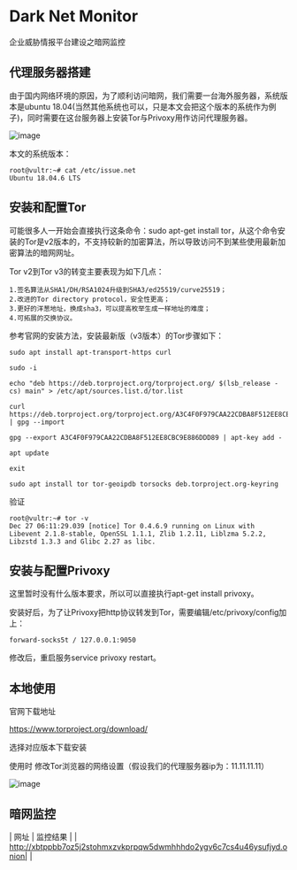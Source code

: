 #  Dark Net Monitor

企业威胁情报平台建设之暗网监控

## 代理服务器搭建

由于国内网络环境的原因，为了顺利访问暗网，我们需要一台海外服务器，系统版本是ubuntu 18.04(当然其他系统也可以，只是本文会把这个版本的系统作为例子)，同时需要在这台服务器上安装Tor与Privoxy用作访问代理服务器。 

![image](https://user-images.githubusercontent.com/75350727/147442743-7703bbb0-76e4-42fc-ba25-5ee00ee0f0d1.png)


本文的系统版本：
```
root@vultr:~# cat /etc/issue.net
Ubuntu 18.04.6 LTS
```

## 安装和配置Tor

可能很多人一开始会直接执行这条命令：sudo apt-get install tor，从这个命令安装的Tor是v2版本的，不支持较新的加密算法，所以导致访问不到某些使用最新加密算法的暗网网址。 

Tor v2到Tor v3的转变主要表现为如下几点： 

    1.签名算法从SHA1/DH/RSA1024升级到SHA3/ed25519/curve25519；
    2.改进的Tor directory protocol，安全性更高；
    3.更好的洋葱地址，换成sha3，可以提高枚举生成一样地址的难度；
    4.可拓展的交换协议。

参考官网的安装方法，安装最新版（v3版本）的Tor步骤如下：

```
sudo apt install apt-transport-https curl

sudo -i

echo "deb https://deb.torproject.org/torproject.org/ $(lsb_release -cs) main" > /etc/apt/sources.list.d/tor.list

curl https://deb.torproject.org/torproject.org/A3C4F0F979CAA22CDBA8F512EE8CBC9E886DDD89.asc | gpg --import

gpg --export A3C4F0F979CAA22CDBA8F512EE8CBC9E886DDD89 | apt-key add -

apt update

exit

sudo apt install tor tor-geoipdb torsocks deb.torproject.org-keyring
```

验证
```
root@vultr:~# tor -v
Dec 27 06:11:29.039 [notice] Tor 0.4.6.9 running on Linux with Libevent 2.1.8-stable, OpenSSL 1.1.1, Zlib 1.2.11, Liblzma 5.2.2, Libzstd 1.3.3 and Glibc 2.27 as libc.
```

## 安装与配置Privoxy

这里暂时没有什么版本要求，所以可以直接执行apt-get install privoxy。 

安装好后，为了让Privoxy把http协议转发到Tor，需要编辑/etc/privoxy/config加上：
```
forward-socks5t / 127.0.0.1:9050
```
修改后，重启服务service privoxy restart。

## 本地使用

官网下载地址

https://www.torproject.org/download/

选择对应版本下载安装

使用时 修改Tor浏览器的网络设置（假设我们的代理服务器ip为：11.11.11.11）

![image](https://user-images.githubusercontent.com/75350727/147444420-8d93a98d-a464-4148-b9e9-622ab9200d67.png)

## 暗网监控

| 网址 | 监控结果 |
| http://xbtppbb7oz5j2stohmxzvkprpqw5dwmhhhdo2ygv6c7cs4u46ysufjyd.onion| |
